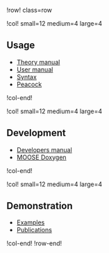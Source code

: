!row! class=row

!col! small=12 medium=4 large=4
## Usage

- [Theory manual](manuals/theory/index.md)
- [User manual](manuals/user/index.md)
- [Syntax](syntax/index.md)
- [Peacock](peacock.md)

!col-end!

!col! small=12 medium=4 large=4
## Development

- [Developers manual](manuals/developer/index.md)
- [MOOSE Doxygen](https://mooseframework.org/docs/doxygen/moose/classes.html)

!col-end!

!col! small=12 medium=4 large=4
## Demonstration

- [Examples](examples/index.md)
- [Publications](publications.md)

!col-end!
!row-end!
